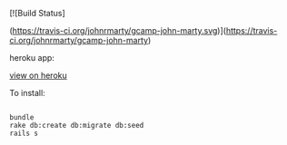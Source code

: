 
[![Build Status]

(https://travis-ci.org/johnrmarty/gcamp-john-marty.svg)](https://travis-ci.org/johnrmarty/gcamp-john-marty)


heroku app:

[view on heroku](https://hidden-coast-7204.herokuapp.com)



To install:

```````

bundle
rake db:create db:migrate db:seed
rails s

```````
